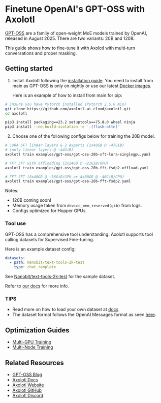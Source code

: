 # Finetune OpenAI's GPT-OSS with Axolotl

[GPT-OSS](https://huggingface.co/collections/openai/gpt-oss-68911959590a1634ba11c7a4) are a family of open-weight MoE models trained by OpenAI, released in August 2025. There are two variants: 20B and 120B.

This guide shows how to fine-tune it with Axolotl with multi-turn conversations and proper masking.

## Getting started

1. Install Axolotl following the [installation guide](https://docs.axolotl.ai/docs/installation.html). You need to install from main as GPT-OSS is only on nightly or use our latest [Docker images](https://docs.axolotl.ai/docs/docker.html).

    Here is an example of how to install from main for pip:

```bash
# Ensure you have Pytorch installed (Pytorch 2.6.0 min)
git clone https://github.com/axolotl-ai-cloud/axolotl.git
cd axolotl

pip3 install packaging==23.2 setuptools==75.8.0 wheel ninja
pip3 install --no-build-isolation -e '.[flash-attn]'
```

2. Choose one of the following configs below for training the 20B model.

```bash
# LoRA SFT linear layers & 2 experts (1x48GB @ ~47GiB)
# (only linear layers @ ~44GiB)
axolotl train examples/gpt-oss/gpt-oss-20b-sft-lora-singlegpu.yaml

# FFT SFT with offloading (2x24GB @ ~21GiB/GPU)
axolotl train examples/gpt-oss/gpt-oss-20b-fft-fsdp2-offload.yaml

# FFT SFT (8x48GB @ ~36GiB/GPU or 4x80GB @ ~46GiB/GPU)
axolotl train examples/gpt-oss/gpt-oss-20b-fft-fsdp2.yaml
```

Notes:
- 120B coming soon!
- Memory usage taken from `device_mem_reserved(gib)` from logs.
- Configs optimized for Hopper GPUs.

### Tool use

GPT-OSS has a comprehensive tool understanding. Axolotl supports tool calling datasets for Supervised Fine-tuning.

Here is an example dataset config:
```yaml
datasets:
  - path: Nanobit/text-tools-2k-test
    type: chat_template
```

See [Nanobit/text-tools-2k-test](https://huggingface.co/datasets/Nanobit/text-tools-2k-test) for the sample dataset.

Refer to [our docs](https://docs.axolotl.ai/docs/dataset-formats/conversation.html#using-tool-use) for more info.

### TIPS

- Read more on how to load your own dataset at [docs](https://docs.axolotl.ai/docs/dataset_loading.html).
- The dataset format follows the OpenAI Messages format as seen [here](https://docs.axolotl.ai/docs/dataset-formats/conversation.html#chat_template).

## Optimization Guides

- [Multi-GPU Training](https://docs.axolotl.ai/docs/multi-gpu.html)
- [Multi-Node Training](https://docs.axolotl.ai/docs/multi-node.html)

## Related Resources

- [GPT-OSS Blog](https://openai.com/index/introducing-gpt-oss/)
- [Axolotl Docs](https://docs.axolotl.ai)
- [Axolotl Website](https://axolotl.ai)
- [Axolotl GitHub](https://github.com/axolotl-ai-cloud/axolotl)
- [Axolotl Discord](https://discord.gg/7m9sfhzaf3)
